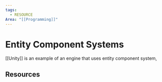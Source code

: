 ```yaml
---
tags:
  - RESOURCE
Area: "[[Programming]]"
---
```


# Entity Component Systems
[[Unity]] is an example of an engine that uses entity component system,

## Resources
